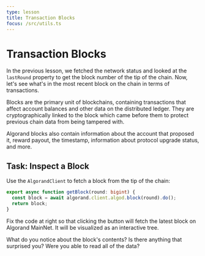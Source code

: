 ```yaml
---
type: lesson
title: Transaction Blocks
focus: /src/utils.ts
---
```


# Transaction Blocks

In the previous lesson, we fetched the network status and looked at the `lastRound` property to get the block number of the tip of the chain. Now, let's see what's in the most recent block on the chain in terms of transactions.

Blocks are the primary unit of blockchains, containing transactions that affect account balances and other data on the distributed ledger. They are cryptographically linked to the block which came before them to protect previous chain data from being tampered with.

Algorand blocks also contain information about the account that proposed it, reward payout, the timestamp, information about protocol upgrade status, and more.

## Task: Inspect a Block

Use the `AlgorandClient` to fetch a block from the tip of the chain:

```ts add={2,3}
export async function getBlock(round: bigint) {
  const block = await algorand.client.algod.block(round).do();
  return block;
}
```

Fix the code at right so that clicking the button will fetch the latest block on Algorand MainNet. It will be visualized as an interactive tree.

What do you notice about the block's contents? Is there anything that surprised you? Were you able to read all of the data?
